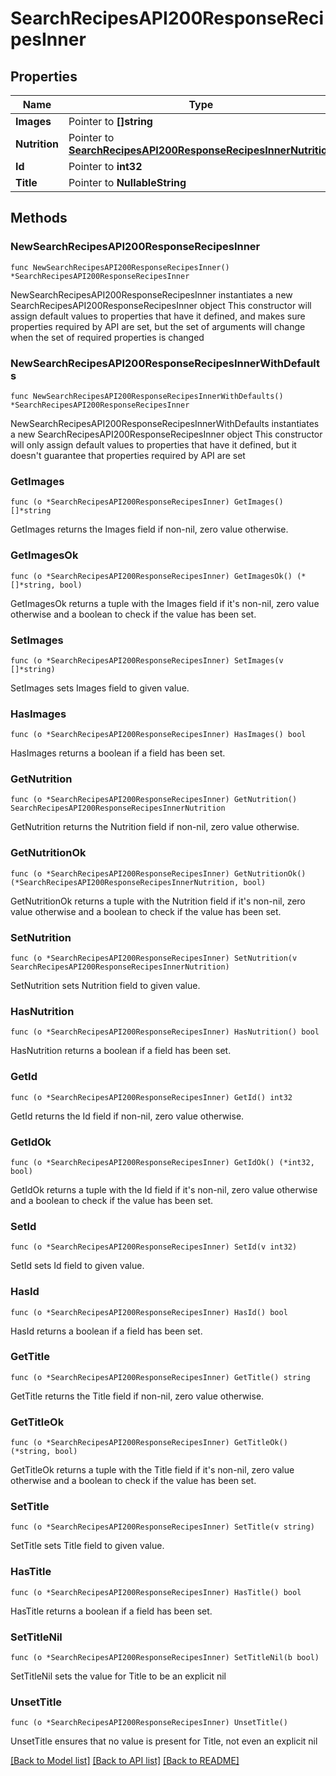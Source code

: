 # SearchRecipesAPI200ResponseRecipesInner

## Properties

Name | Type | Description | Notes
------------ | ------------- | ------------- | -------------
**Images** | Pointer to **[]string** |  | [optional] 
**Nutrition** | Pointer to [**SearchRecipesAPI200ResponseRecipesInnerNutrition**](SearchRecipesAPI200ResponseRecipesInnerNutrition.md) |  | [optional] 
**Id** | Pointer to **int32** |  | [optional] 
**Title** | Pointer to **NullableString** |  | [optional] 

## Methods

### NewSearchRecipesAPI200ResponseRecipesInner

`func NewSearchRecipesAPI200ResponseRecipesInner() *SearchRecipesAPI200ResponseRecipesInner`

NewSearchRecipesAPI200ResponseRecipesInner instantiates a new SearchRecipesAPI200ResponseRecipesInner object
This constructor will assign default values to properties that have it defined,
and makes sure properties required by API are set, but the set of arguments
will change when the set of required properties is changed

### NewSearchRecipesAPI200ResponseRecipesInnerWithDefaults

`func NewSearchRecipesAPI200ResponseRecipesInnerWithDefaults() *SearchRecipesAPI200ResponseRecipesInner`

NewSearchRecipesAPI200ResponseRecipesInnerWithDefaults instantiates a new SearchRecipesAPI200ResponseRecipesInner object
This constructor will only assign default values to properties that have it defined,
but it doesn't guarantee that properties required by API are set

### GetImages

`func (o *SearchRecipesAPI200ResponseRecipesInner) GetImages() []*string`

GetImages returns the Images field if non-nil, zero value otherwise.

### GetImagesOk

`func (o *SearchRecipesAPI200ResponseRecipesInner) GetImagesOk() (*[]*string, bool)`

GetImagesOk returns a tuple with the Images field if it's non-nil, zero value otherwise
and a boolean to check if the value has been set.

### SetImages

`func (o *SearchRecipesAPI200ResponseRecipesInner) SetImages(v []*string)`

SetImages sets Images field to given value.

### HasImages

`func (o *SearchRecipesAPI200ResponseRecipesInner) HasImages() bool`

HasImages returns a boolean if a field has been set.

### GetNutrition

`func (o *SearchRecipesAPI200ResponseRecipesInner) GetNutrition() SearchRecipesAPI200ResponseRecipesInnerNutrition`

GetNutrition returns the Nutrition field if non-nil, zero value otherwise.

### GetNutritionOk

`func (o *SearchRecipesAPI200ResponseRecipesInner) GetNutritionOk() (*SearchRecipesAPI200ResponseRecipesInnerNutrition, bool)`

GetNutritionOk returns a tuple with the Nutrition field if it's non-nil, zero value otherwise
and a boolean to check if the value has been set.

### SetNutrition

`func (o *SearchRecipesAPI200ResponseRecipesInner) SetNutrition(v SearchRecipesAPI200ResponseRecipesInnerNutrition)`

SetNutrition sets Nutrition field to given value.

### HasNutrition

`func (o *SearchRecipesAPI200ResponseRecipesInner) HasNutrition() bool`

HasNutrition returns a boolean if a field has been set.

### GetId

`func (o *SearchRecipesAPI200ResponseRecipesInner) GetId() int32`

GetId returns the Id field if non-nil, zero value otherwise.

### GetIdOk

`func (o *SearchRecipesAPI200ResponseRecipesInner) GetIdOk() (*int32, bool)`

GetIdOk returns a tuple with the Id field if it's non-nil, zero value otherwise
and a boolean to check if the value has been set.

### SetId

`func (o *SearchRecipesAPI200ResponseRecipesInner) SetId(v int32)`

SetId sets Id field to given value.

### HasId

`func (o *SearchRecipesAPI200ResponseRecipesInner) HasId() bool`

HasId returns a boolean if a field has been set.

### GetTitle

`func (o *SearchRecipesAPI200ResponseRecipesInner) GetTitle() string`

GetTitle returns the Title field if non-nil, zero value otherwise.

### GetTitleOk

`func (o *SearchRecipesAPI200ResponseRecipesInner) GetTitleOk() (*string, bool)`

GetTitleOk returns a tuple with the Title field if it's non-nil, zero value otherwise
and a boolean to check if the value has been set.

### SetTitle

`func (o *SearchRecipesAPI200ResponseRecipesInner) SetTitle(v string)`

SetTitle sets Title field to given value.

### HasTitle

`func (o *SearchRecipesAPI200ResponseRecipesInner) HasTitle() bool`

HasTitle returns a boolean if a field has been set.

### SetTitleNil

`func (o *SearchRecipesAPI200ResponseRecipesInner) SetTitleNil(b bool)`

 SetTitleNil sets the value for Title to be an explicit nil

### UnsetTitle
`func (o *SearchRecipesAPI200ResponseRecipesInner) UnsetTitle()`

UnsetTitle ensures that no value is present for Title, not even an explicit nil

[[Back to Model list]](../README.md#documentation-for-models) [[Back to API list]](../README.md#documentation-for-api-endpoints) [[Back to README]](../README.md)


